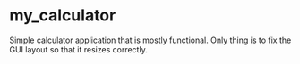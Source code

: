 # my_calculator

Simple calculator application that is mostly functional. Only thing is to fix the GUI layout so that it resizes correctly. 

